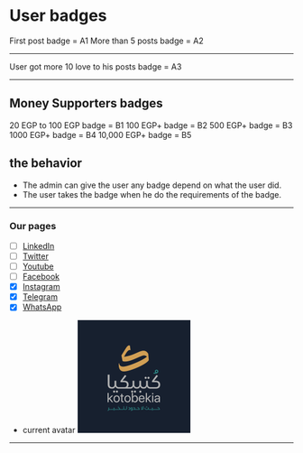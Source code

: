 # User badges

First post badge = A1
More than 5 posts badge = A2

---

User got more 10 love to his posts badge = A3

---

## Money Supporters badges

20 EGP to 100 EGP badge = B1
100 EGP+ badge = B2
500 EGP+ badge = B3
1000 EGP+ badge = B4
10,000 EGP+ badge = B5

## the behavior

- The admin can give the user any badge depend on what the user did.
- The user takes the badge when he do the requirements of the badge.

---

<!-- ## report type | report id | reporter id

## post | post id | user id |

## chat | chat id | user id | -->

<!-- --- -->

### **Our pages**

- [ ] [LinkedIn](https://www.linkedin.com/company/kotobekia)
- [ ] [Twitter](https://twitter.com/kotobekia)
- [ ] [Youtube](https://www.youtube.com/@Kotobekia)
- [ ] [Facebook](https://www.facebook.com/kotobekia)
- [x] [Instagram](https://www.instagram.com/kotobekia)
- [x] [Telegram](https://t.me/kotobekia)
- [x] [WhatsApp](https://chat.whatsapp.com/HmNIZTOERoxGgF4e2g8oUY)

* current avatar
  <img src="/public/assets/images/socailmedia-logo.png" alt="OpenAI Logo" width="200" height="200">
  </div>

---
